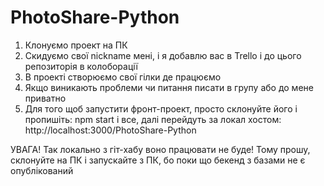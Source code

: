 # PhotoShare-Python

1. Клонуємо проект на ПК
2. Скидуємо свої nickname мені, і я добавлю вас в Trello і до цього репозиторія в колоборації
3. В проекті створюємо свої гілки де працюємо
4. Якщо виникають проблеми чи питання писати в групу або до мене приватно
5. Для того щоб запустити фронт-проект, просто склонуйте його і пропишіть: npm start і все, далі перейдуть за локал хостом: http://localhost:3000/PhotoShare-Python

УВАГА! Так локально з гіт-хабу воно працювати не буде! Тому прошу, склонуйте на ПК і запускайте з ПК, бо поки що бекенд з базами не є опублікований
